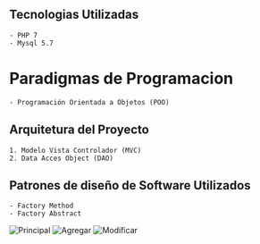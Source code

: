 ## Tecnologias Utilizadas
	- PHP 7
	- Mysql 5.7

# Paradigmas de Programacion
	- Programación Orientada a Objetos (POO)

## Arquitetura del Proyecto
	1. Modelo Vista Controlador (MVC)
	2. Data Acces Object (DAO)
	
## Patrones de diseño de Software Utilizados
	- Factory Method
	- Factory Abstract
	

	
![Principal](https://user-images.githubusercontent.com/19199367/60744774-065b9f00-9f3d-11e9-8c12-9c0df11dc644.PNG)
![Agregar](https://user-images.githubusercontent.com/19199367/60744771-052a7200-9f3d-11e9-81a0-d8b147d6de8e.PNG)
![Modificar](https://user-images.githubusercontent.com/19199367/60744772-05c30880-9f3d-11e9-8386-62d71e746025.PNG)

	
